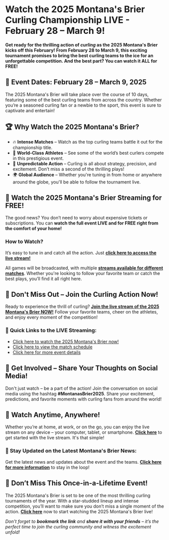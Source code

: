# Watch the 2025 Montana's Brier Curling Championship LIVE - February 28 – March 9!

**Get ready for the thrilling action of _curling_ as the 2025 Montana's Brier kicks off this February! From February 28 to March 9, this exciting tournament promises to bring the best curling teams to the ice for an unforgettable competition. And the best part? You can watch it ALL for FREE!**

## 📅 Event Dates: February 28 – March 9, 2025

The 2025 Montana's Brier will take place over the course of 10 days, featuring some of the best curling teams from across the country. Whether you’re a seasoned curling fan or a newbie to the sport, this event is sure to captivate and entertain!

## 🏆 Why Watch the 2025 Montana's Brier?

- 🔥 **Intense Matches** – Watch as the top curling teams battle it out for the championship title.
- 🥌 **World-Class Athletes** – See some of the world’s best curlers compete in this prestigious event.
- 🎉 **Unpredictable Action** – Curling is all about strategy, precision, and excitement. Don’t miss a second of the thrilling plays!
- 🌍 **Global Audience** – Whether you're tuning in from home or anywhere around the globe, you'll be able to follow the tournament live.

## 🎥 Watch the 2025 Montana's Brier Streaming for FREE!

The good news? You don’t need to worry about expensive tickets or subscriptions. You can **watch the full event LIVE and for FREE right from the comfort of your home!**

### How to Watch?

It’s easy to tune in and catch all the action. Just **[click here to access the live stream!](https://tinyurl.com/livestreamfreeo?st=2025montanasbrier&si=gh)**

All games will be broadcasted, with multiple **[streams available for different matches](https://tinyurl.com/livestreamfreeo?st=2025montanasbrier&si=gh)**. Whether you're looking to follow your favorite team or catch the best plays, you’ll find it all right here.

## 📣 Don't Miss Out – Join the Curling Action Now!

Ready to experience the thrill of curling? **[Join the live stream of the 2025 Montana's Brier NOW!](https://tinyurl.com/livestreamfreeo?st=2025montanasbrier&si=gh)** Follow your favorite teams, cheer on the athletes, and enjoy every moment of the competition!

### 🔗 Quick Links to the LIVE Streaming:

- [Click here to watch the 2025 Montana's Brier now!](https://tinyurl.com/livestreamfreeo?st=2025montanasbrier&si=gh)
- [Click here to view the match schedule](https://tinyurl.com/livestreamfreeo?st=2025montanasbrier&si=gh)
- [Click here for more event details](https://tinyurl.com/livestreamfreeo?st=2025montanasbrier&si=gh)

## 💬 Get Involved – Share Your Thoughts on Social Media!

Don't just watch – be a part of the action! Join the conversation on social media using the hashtag **#MontanasBrier2025**. Share your excitement, predictions, and favorite moments with curling fans from around the world!

## 📱 Watch Anytime, Anywhere!

Whether you’re at home, at work, or on the go, you can enjoy the live stream on any device – your computer, tablet, or smartphone. **[Click here](https://tinyurl.com/livestreamfreeo?st=2025montanasbrier&si=gh)** to get started with the live stream. It's that simple!

### 📰 Stay Updated on the Latest Montana's Brier News:

Get the latest news and updates about the event and the teams. **[Click here for more information](https://tinyurl.com/livestreamfreeo?st=2025montanasbrier&si=gh)** to stay in the loop!

## 🚨 Don’t Miss This Once-in-a-Lifetime Event!

The 2025 Montana's Brier is set to be one of the most thrilling curling tournaments of the year. With a star-studded lineup and intense competition, you’ll want to make sure you don’t miss a single moment of the action. **[Click here](https://tinyurl.com/livestreamfreeo?st=2025montanasbrier&si=gh)** now to start watching the 2025 Montana's Brier live!

_Don’t forget to **bookmark the link** and **share it with your friends** – it’s the perfect time to join the curling community and witness the excitement unfold!_

